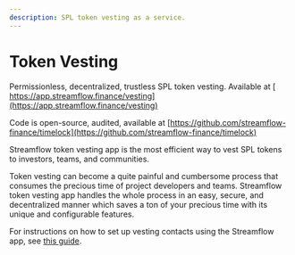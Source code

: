 ```yaml
---
description: SPL token vesting as a service.
---
```


# Token Vesting

Permissionless, decentralized, trustless SPL token vesting. Available at [ https://app.streamflow.finance/vesting](https://app.streamflow.finance/vesting)

Code is open-source, audited, available at [https://github.com/streamflow-finance/timelock](https://github.com/streamflow-finance/timelock)

Streamflow token vesting app is the most efficient way to vest SPL tokens to investors, teams, and communities.

Token vesting can become a quite painful and cumbersome process that consumes the precious time of project developers and teams. Streamflow token vesting app handles the whole process in an easy, secure, and decentralized manner which saves a ton of your precious time with its unique and configurable features.

For instructions on how to set up vesting contacts using the Streamflow app, see [this guide](https://streamflow.medium.com/how-to-set-up-token-vesting-on-solana-with-a-cliff-time-using-streamflow-6368e3107214).
